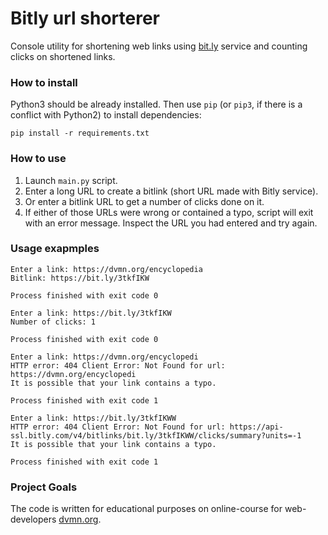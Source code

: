 # Bitly url shorterer

Console utility for shortening web links using [bit.ly](https://[bit.ly) service and counting clicks on shortened links.

### How to install

Python3 should be already installed. 
Then use `pip` (or `pip3`, if there is a conflict with Python2) to install dependencies:
```
pip install -r requirements.txt
```

### How to use

1. Launch `main.py` script.
2. Enter a long URL to create a bitlink (short URL made with Bitly service).
3. Or enter a bitlink URL to get a number of clicks done on it.
4. If either of those URLs were wrong or contained a typo, script will exit with an error message. Inspect the URL you had entered and try again.

### Usage exapmples

```
Enter a link: https://dvmn.org/encyclopedia
Bitlink: https://bit.ly/3tkfIKW

Process finished with exit code 0
```

```
Enter a link: https://bit.ly/3tkfIKW
Number of clicks: 1

Process finished with exit code 0
```

```
Enter a link: https://dvmn.org/encyclopedi
HTTP error: 404 Client Error: Not Found for url: https://dvmn.org/encyclopedi
It is possible that your link contains a typo.

Process finished with exit code 1
```

```
Enter a link: https://bit.ly/3tkfIKWW
HTTP error: 404 Client Error: Not Found for url: https://api-ssl.bitly.com/v4/bitlinks/bit.ly/3tkfIKWW/clicks/summary?units=-1
It is possible that your link contains a typo.

Process finished with exit code 1
```

### Project Goals

The code is written for educational purposes on online-course for web-developers [dvmn.org](https://dvmn.org/).
